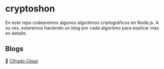 # cryptoshon

En este repo codearemos algunos algoritmos criptográficos en Node.js. A su vez, estaremos haciendo un blog por cada algoritmo para explicar más en detalle.


## Blogs

📜 [Cifrado César](https://medium.com/@shongalt/cifrado-c%C3%A9sar-9f8c5760e8c9)
